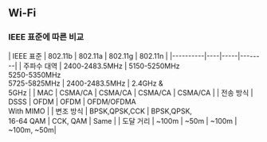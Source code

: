 ## Wi-Fi
### IEEE 표준에 따른 비교 
| IEEE 표준 | 802.11b | 802.11a | 802.11g | 802.11n |
|----------|----|-----|--------|
| 주파수 대역 | 2400-2483.5MHz | 5150-5250MHz<br>5250-5350MHz<br>5725-5825MHz | 2400-2483.5MHz | 2.4GHz &<br> 5GHz |
| MAC | CSMA/CA | CSMA/CA | CSMA/CA | CSMA/CA |
| 전송 방식 | DSSS | OFDM | OFDM | OFDM/OFDMA<br>With MIMO |
| 변조 방식 | BPSK,QPSK,CCK | BPSK,QPSK,<br>16-64 QAM | CCK, QAM | Same |
| 도달 거리 | ~100m | ~50m | ~100m | ~100m, ~50m|

